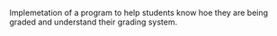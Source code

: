 Implemetation of a program to help students know hoe they are being graded and understand their grading system.
